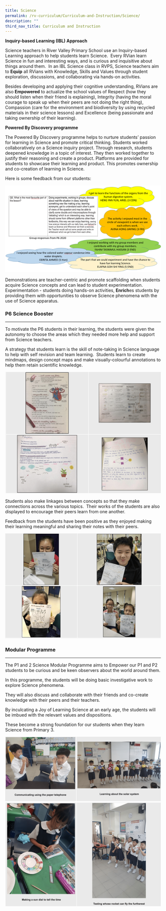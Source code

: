 ```yaml
---
title: Science
permalink: /rv-curriculum/Curriculum-and-Instruction/Science/
description: ""
third_nav_title: Curriculum and Instruction
---
```

**Inquiry-based Learning (IBL) Approach**

Science teachers in River Valley Primary School use an Inquiry-based Learning approach to help students learn Science.  Every RVian learn Science in fun and interesting ways, and is curious and inquisitive about things around them.  In an IBL Science class in RVPS, Science teachers aim to **Equip** all RVians with Knowledge, Skills and Values through student exploration, discussions, and collaborating via hands-on activities.

Besides developing and applying their cognitive understanding, RVians are also **Empowered** to actualize the school values of Respect (how they should listen when their friend is explaining), Integrity (having the moral courage to speak up when their peers are not doing the right thing), Compassion (care for the environment and biodiversity by using recycled materials in their science lessons) and Excellence (being passionate and taking ownership of their learning).

**Powered By Discovery programme**

The Powered By Discovery programme helps to nurture students’ passion for learning in Science and promote critical thinking. Students worked collaboratively on a Science inquiry project. Through research, students deepened knowledge in a topic of interest. They then worked together to justify their reasoning and create a product. Platforms are provided for students to showcase their learning and product. This promotes ownership and co-creation of learning in Science. 

Here is some feedback from our students:

![](/images/RV%20Curriculum/Curriculum%20and%20Instructions/Science/Science%202021%20-%201.png)

Demonstrations are teacher-centric and promote scaffolding when students acquire Science concepts and can lead to student experimentation.  Experimentation - students doing hands-on activities, **Enrich**es students by providing them with opportunities to observe Science phenomena with the use of Science apparatus.

### P6 Science Booster
------------------

To motivate the P6 students in their learning, the students were given the autonomy to choose the areas which they needed more help and support from Science teachers. 

A strategy that students learn is the skill of note-taking in Science language to help with self revision and team learning.  Students learn to create mindmaps, design concept maps and make visually-colourful annotations to help them retain scientific knowledge.

![](/images/RV%20Curriculum/Curriculum%20and%20Instructions/Science/pic2.png)

Students also make linkages between concepts so that they make connections across the various topics.  Their works of the students are also displayed to encourage their peers learn from one another. 

Feedback from the students have been positive as they enjoyed making their learning meaningful and sharing their notes with their peers.

![](/images/RV%20Curriculum/Curriculum%20and%20Instructions/Science/pic1.png)

### Modular Programme
-----------------

The P1 and 2 Science Modular Programme aims to Empower our P1 and P2 students to be curious and be keen observers about the world around them.

In this programme, the students will be doing basic investigative work to explore Science phenomena. 

They will also discuss and collaborate with their friends and co-create knowledge with their peers and their teachers.

By inculcating a Joy of Learning Science at an early age, the students will be imbued with the relevant values and dispositions. 

These become a strong foundation for our students when they learn Science from Primary 3.

![](/images/RV%20Curriculum/Curriculum%20and%20Instructions/Science/pic3.png)
![](/images/RV%20Curriculum/Curriculum%20and%20Instructions/Science/pic4.png)